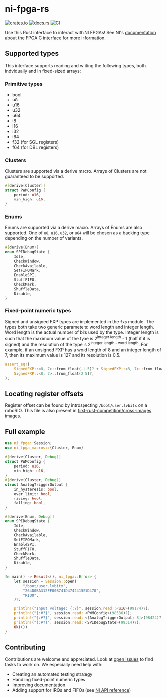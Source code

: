 # ni-fpga-rs
[![crates.io](https://img.shields.io/crates/v/ni-fpga.svg)](https://crates.io/crates/ni-fpga)
[![docs.rs](https://docs.rs/ni-fpga/badge.svg)](https://docs.rs/ni-fpga)
[![CI](https://github.com/first-rust-competition/ni-fpga-rs/workflows/CI/badge.svg)](https://github.com/first-rust-competition/ni-fpga-rs/actions?query=workflow%3ACI)

Use this Rust interface to interact with NI FPGAs! See NI's [documentation](http://zone.ni.com/reference/en-XX/help/372928G-01/) about the FPGA C interface for more information.

## Supported types
This interface supports reading and writing the following types, both indvidually and in fixed-sized arrays:

### Primitive types
* bool
* u8
* u16
* u32
* u64
* i8
* i16
* i32
* i64
* f32 (for SGL registers)
* f64 (for DBL registers)

### Clusters
Clusters are supported via a derive macro. Arrays of Clusters are not guaranteed to be supported.
```rust
#[derive(Cluster)]
struct PWMConfig {
    period: u16,
    min_high: u16,
}
```

### Enums
Enums are supported via a derive macro. Arrays of Enums are also supported. One of `u8`, `u16`, `u32`, or `u64` will be chosen as a backing type depending on the number of variants.
```rust
#[derive(Enum)]
enum SPIDebugState {
    Idle,
    CheckWindow,
    CheckAvailable,
    SetFIFOMark,
    EnableSPI,
    StuffFIFO,
    CheckMark,
    ShuffleData,
    Disable,
}
```

### Fixed-point numeric types
Signed and unsigned FXP types are implemented in the `fxp` module. The types both take two generic parameters: word length and integer length. Word length is the actual number of bits used by the type. Integer length is such that the maximum value of the type is 2<sup>integer length</sup> - 1 (half if it is signed) and the resolution of the type is 2<sup>integer length - word length</sup>. For example, if an unsigned FXP has a word length of 8 and an integer length of 7, then its maximum value is 127 and its resolution is 0.5.
```rust
assert_eq!(
    SignedFXP::<8, 7>::from_float(-1.5)? + SignedFXP::<8, 7>::from_float(4.0)?,
    SignedFXP::<8, 7>::from_float(2.5)?,
);
```

## Locating register offsets
Register offset can be found by introspecting `/boot/user.lvbitx` on a roboRIO. This file is also present in [first-rust-competition/cross-images](https://github.com/first-rust-competition/cross-images) images.

## Full example
```rust
use ni_fpga::Session;
use ni_fpga_macros::{Cluster, Enum};

#[derive(Cluster, Debug)]
struct PWMConfig {
    period: u16,
    min_high: u16,
}
#[derive(Cluster, Debug)]
struct AnalogTriggerOutput {
    in_hysteresis: bool,
    over_limit: bool,
    rising: bool,
    falling: bool,
}

#[derive(Enum, Debug)]
enum SPIDebugState {
    Idle,
    CheckWindow,
    CheckAvailable,
    SetFIFOMark,
    EnableSPI,
    StuffFIFO,
    CheckMark,
    ShuffleData,
    Disable,
}

fn main() -> Result<(), ni_fpga::Error> {
    let session = Session::open(
        "/boot/user.lvbitx",
        "264D0BA312FF00B741D4742415E1D470",
        "RIO0",
    )?;

    println!("Input voltage: {:?}", session.read::<u16>(99174)?);
    println!("{:#?}", session.read::<PWMConfig>(98536)?);
    println!("{:#?}", session.read::<[AnalogTriggerOutput; 8]>(98424)?);
    println!("{:#?}", session.read::<SPIDebugState>(99314)?);
    Ok(())
}
```

## Contributing
Contributions are welcome and appreciated. Look at [open issues](https://github.com/first-rust-competition/ni-fpga-rs/issues) to find tasks to work on. We especially need help with:
* Creating an automated testing strategy
* Handling fixed-point numeric types
* Improving documentation
* Adding support for IRQs and FIFOs (see [NI API reference](http://zone.ni.com/reference/en-XX/help/372928G-01/TOC2.htm))
